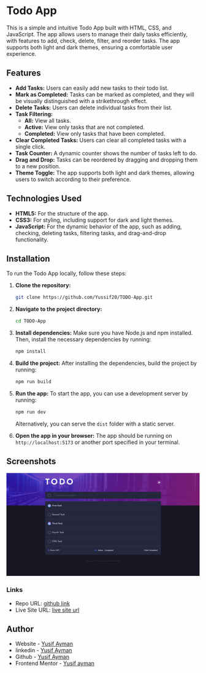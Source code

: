 # Todo App

This is a simple and intuitive Todo App built with HTML, CSS, and JavaScript. The app allows users to manage their daily tasks efficiently, with features to add, check, delete, filter, and reorder tasks. The app supports both light and dark themes, ensuring a comfortable user experience.

## Features

- **Add Tasks:** Users can easily add new tasks to their todo list.
- **Mark as Completed:** Tasks can be marked as completed, and they will be visually distinguished with a strikethrough effect.
- **Delete Tasks:** Users can delete individual tasks from their list.
- **Task Filtering:**
  - **All:** View all tasks.
  - **Active:** View only tasks that are not completed.
  - **Completed:** View only tasks that have been completed.
- **Clear Completed Tasks:** Users can clear all completed tasks with a single click.
- **Task Counter:** A dynamic counter shows the number of tasks left to do.
- **Drag and Drop:** Tasks can be reordered by dragging and dropping them to a new position.
- **Theme Toggle:** The app supports both light and dark themes, allowing users to switch according to their preference.

## Technologies Used

- **HTML5:** For the structure of the app.
- **CSS3:** For styling, including support for dark and light themes.
- **JavaScript:** For the dynamic behavior of the app, such as adding, checking, deleting tasks, filtering tasks, and drag-and-drop functionality.

## Installation

To run the Todo App locally, follow these steps:

1. **Clone the repository:**

   ```bash
   git clone https://github.com/Yussif20/TODO-App.git
   ```

2. **Navigate to the project directory:**
   ```bash
   cd TODO-App
   ```
3. **Install dependencies:**
   Make sure you have Node.js and npm installed. Then, install the necessary dependencies by running:
   ```bash
   npm install
   ```
4. **Build the project:**
   After installing the dependencies, build the project by running:
   ```bash
   npm run build
   ```
5. **Run the app:**
   To start the app, you can use a development server by running:

   ```bash
   npm run dev
   ```

   Alternatively, you can serve the `dist` folder with a static server.

6. **Open the app in your browser:**
   The app should be running on `http://localhost:5173` or another port specified in your terminal.

## Screenshots

![Todo App](assets/screenshot.png)

### Links

- Repo URL: [github link](https://github.com/Yussif20/TODO-App)
- Live Site URL: [live site url](https://yussif20.github.io/TODO-App/)

## Author

- Website - [Yusif Ayman](https://yussif20.github.io/main-portfolio/)
- linkedin - [Yusif Ayman](https://www.linkedin.com/in/yussif-ayman/)
- Github - [Yusif Ayman](https://github.com/Yussif20)
- Frontend Mentor - [Yusif ayman](https://www.frontendmentor.io/profile/Yussif20)
